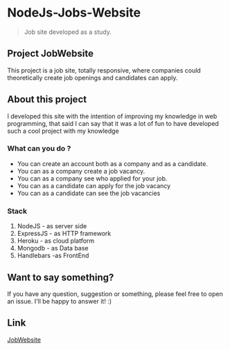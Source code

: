 # NodeJs-Jobs-Website
> Job site developed as a study.

## Project JobWebsite
This project is a job site, totally responsive, where companies could theoretically create job openings and candidates can apply.

## About this project
I developed this site with the intention of improving my knowledge in web programming, that said I can say that it was a lot of fun to have developed such a cool project with my knowledge

### What can you do ?
- You can create an account both as a company and as a candidate.
- You can as a company create a job vacancy.
- You can as a company see who applied for your job.
- You can as a candidate can apply for the job vacancy
- You can as a candidate can see the job vacancies


### Stack 
1. NodeJS - as server side
2. ExpressJS - as HTTP framework
3. Heroku - as cloud platform
4. Mongodb - as Data base
5. Handlebars -as FrontEnd

## Want to say something?
If you have any question, suggestion or something, please feel free to open an issue. I'll be happy to answer it! :)

## Link
[JobWebsite](https://jobswebsite.herokuapp.com/)
